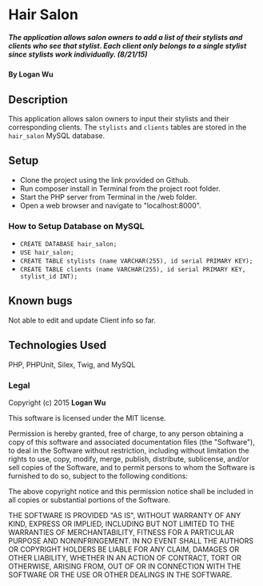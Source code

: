 # Hair Salon

##### The application allows salon owners to add a list of their stylists and clients who see that stylist. Each client only belongs to a single stylist since stylists work individually. (8/21/15)

#### By Logan Wu

## Description

This application allows salon owners to input their stylists and their corresponding clients. The ```stylists``` and ```clients``` tables are stored in the ```hair_salon``` MySQL database.

## Setup

* Clone the project using the link provided on Github.
* Run composer install in Terminal from the project root folder.
* Start the PHP server from Terminal in the /web folder.
* Open a web browser and navigate to "localhost:8000".

### How to Setup Database on MySQL

* ```CREATE DATABASE hair_salon;```
* ```USE hair_salon;```
* ```CREATE TABLE stylists (name VARCHAR(255), id serial PRIMARY KEY);```
* ```CREATE TABLE clients (name VARCHAR(255), id serial PRIMARY KEY, stylist_id INT);```

## Known bugs
Not able to edit and update Client info so far.

## Technologies Used

PHP, PHPUnit, Silex, Twig, and MySQL

### Legal

Copyright (c) 2015 **Logan Wu**

This software is licensed under the MIT license.

Permission is hereby granted, free of charge, to any person obtaining a copy
of this software and associated documentation files (the "Software"), to deal
in the Software without restriction, including without limitation the rights
to use, copy, modify, merge, publish, distribute, sublicense, and/or sell
copies of the Software, and to permit persons to whom the Software is
furnished to do so, subject to the following conditions:

The above copyright notice and this permission notice shall be included in
all copies or substantial portions of the Software.

THE SOFTWARE IS PROVIDED "AS IS", WITHOUT WARRANTY OF ANY KIND, EXPRESS OR
IMPLIED, INCLUDING BUT NOT LIMITED TO THE WARRANTIES OF MERCHANTABILITY,
FITNESS FOR A PARTICULAR PURPOSE AND NONINFRINGEMENT. IN NO EVENT SHALL THE
AUTHORS OR COPYRIGHT HOLDERS BE LIABLE FOR ANY CLAIM, DAMAGES OR OTHER
LIABILITY, WHETHER IN AN ACTION OF CONTRACT, TORT OR OTHERWISE, ARISING FROM,
OUT OF OR IN CONNECTION WITH THE SOFTWARE OR THE USE OR OTHER DEALINGS IN
THE SOFTWARE.
